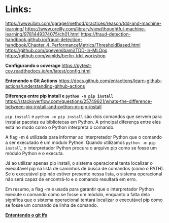 # Links:

https://www.ibm.com/garage/method/practices/reason/tdd-and-machine-learning/
https://www.oreilly.com/library/view/thoughtful-machine-learning/9781449374075/ch01.html
https://fraud-detection-handbook.github.io/fraud-detection-handbook/Chapter_4_PerformanceMetrics/ThresholdBased.html
https://github.com/opeyemibami/TDD-in-MLOps
https://github.com/wimlds/berlin-tdd-workshop

**Configurando o coverage**
https://pytest-cov.readthedocs.io/en/latest/config.html

**Entenendo o Git Actions**
https://docs.github.com/en/actions/learn-github-actions/understanding-github-actions

**Diferença entre pip install e `python -m pip install`**
https://stackoverflow.com/questions/25749621/whats-the-difference-between-pip-install-and-python-m-pip-install

`pip install` e `python -m pip install` são dois comandos que servem para instalar pacotes ou bibliotecas em Python. A principal diferença entre eles está no modo como o Python interpreta o comando.

A flag -m é utilizada para informar ao interpretador Python que o comando a ser executado é um módulo Python. Quando utilizamos `python -m pip install`, o interpretador Python procura o arquivo pip como se fosse um módulo Python e o executa.

Já ao utilizar apenas pip install, o sistema operacional tenta localizar o executável pip na lista de caminhos de busca de comandos (como o PATH). Se o executável pip não estiver presente nessa lista, o sistema operacional não será capaz de encontrá-lo e o comando resultará em erro.

Em resumo, a flag -m é usada para garantir que o interpretador Python execute o comando como se fosse um módulo, enquanto a falta dela significa que o sistema operacional tentará localizar o executável pip como se fosse um comando de linha de comando.

**[Ententendo o git lfs](https://www.atlassian.com/git/tutorials/git-lfs)**
